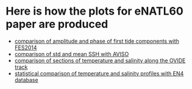 # Here is how the plots for eNATL60 paper are produced 

 - [comparison of amplitude and phase of first tide components with FES2014](https://github.com/AurelieAlbert/eNATL60-plots-paper/blob/master/amp-phase-tides-FES/README.md)
 - [comparison of std and mean SSH with AVISO](https://github.com/AurelieAlbert/eNATL60-plots-paper/blob/master/rmsssh-AVISO/README.md)
 - [comparison of sections of temperature and salinity along the OVIDE track](https://github.com/AurelieAlbert/eNATL60-plots-paper/tree/master/sections-OVIDE/README.md)
 - [statistical comparison of temperature and salinity profiles with EN4 database](https://github.com/AurelieAlbert/eNATL60-plots-paper/blob/master/profiles-stat-EN4/README.md) 
